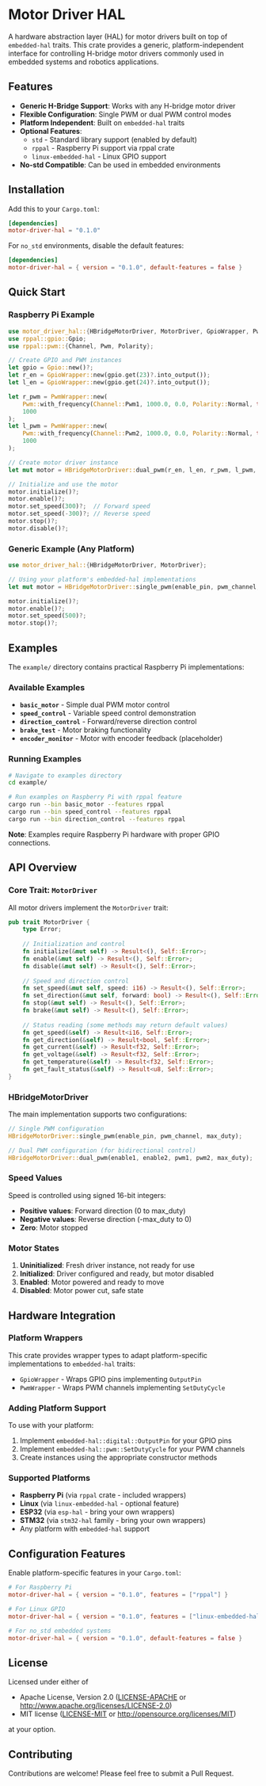 # Motor Driver HAL

A hardware abstraction layer (HAL) for motor drivers built on top of `embedded-hal` traits. This crate provides a generic, platform-independent interface for controlling H-bridge motor drivers commonly used in embedded systems and robotics applications.

## Features

- **Generic H-Bridge Support**: Works with any H-bridge motor driver
- **Flexible Configuration**: Single PWM or dual PWM control modes
- **Platform Independent**: Built on `embedded-hal` traits
- **Optional Features**: 
  - `std` - Standard library support (enabled by default)
  - `rppal` - Raspberry Pi support via rppal crate
  - `linux-embedded-hal` - Linux GPIO support
- **No-std Compatible**: Can be used in embedded environments

## Installation

Add this to your `Cargo.toml`:

```toml
[dependencies]
motor-driver-hal = "0.1.0"
```

For `no_std` environments, disable the default features:

```toml
[dependencies]
motor-driver-hal = { version = "0.1.0", default-features = false }
```

## Quick Start

### Raspberry Pi Example

```rust
use motor_driver_hal::{HBridgeMotorDriver, MotorDriver, GpioWrapper, PwmWrapper};
use rppal::gpio::Gpio;
use rppal::pwm::{Channel, Pwm, Polarity};

// Create GPIO and PWM instances
let gpio = Gpio::new()?;
let r_en = GpioWrapper::new(gpio.get(23)?.into_output());
let l_en = GpioWrapper::new(gpio.get(24)?.into_output());

let r_pwm = PwmWrapper::new(
    Pwm::with_frequency(Channel::Pwm1, 1000.0, 0.0, Polarity::Normal, true)?, 
    1000
);
let l_pwm = PwmWrapper::new(
    Pwm::with_frequency(Channel::Pwm2, 1000.0, 0.0, Polarity::Normal, true)?, 
    1000
);

// Create motor driver instance
let mut motor = HBridgeMotorDriver::dual_pwm(r_en, l_en, r_pwm, l_pwm, 1000);

// Initialize and use the motor
motor.initialize()?;
motor.enable()?;
motor.set_speed(300)?;  // Forward speed
motor.set_speed(-300)?; // Reverse speed
motor.stop()?;
motor.disable()?;
```

### Generic Example (Any Platform)

```rust
use motor_driver_hal::{HBridgeMotorDriver, MotorDriver};

// Using your platform's embedded-hal implementations
let mut motor = HBridgeMotorDriver::single_pwm(enable_pin, pwm_channel, 1000);

motor.initialize()?;
motor.enable()?;
motor.set_speed(500)?;
motor.stop()?;
```

## Examples

The `example/` directory contains practical Raspberry Pi implementations:

### Available Examples

- **`basic_motor`** - Simple dual PWM motor control
- **`speed_control`** - Variable speed control demonstration
- **`direction_control`** - Forward/reverse direction control
- **`brake_test`** - Motor braking functionality
- **`encoder_monitor`** - Motor with encoder feedback (placeholder)

### Running Examples

```bash
# Navigate to examples directory
cd example/

# Run examples on Raspberry Pi with rppal feature
cargo run --bin basic_motor --features rppal
cargo run --bin speed_control --features rppal
cargo run --bin direction_control --features rppal
```

**Note**: Examples require Raspberry Pi hardware with proper GPIO connections.

## API Overview

### Core Trait: `MotorDriver`

All motor drivers implement the `MotorDriver` trait:

```rust
pub trait MotorDriver {
    type Error;
    
    // Initialization and control
    fn initialize(&mut self) -> Result<(), Self::Error>;
    fn enable(&mut self) -> Result<(), Self::Error>;
    fn disable(&mut self) -> Result<(), Self::Error>;
    
    // Speed and direction control
    fn set_speed(&mut self, speed: i16) -> Result<(), Self::Error>;
    fn set_direction(&mut self, forward: bool) -> Result<(), Self::Error>;
    fn stop(&mut self) -> Result<(), Self::Error>;
    fn brake(&mut self) -> Result<(), Self::Error>;
    
    // Status reading (some methods may return default values)
    fn get_speed(&self) -> Result<i16, Self::Error>;
    fn get_direction(&self) -> Result<bool, Self::Error>;
    fn get_current(&self) -> Result<f32, Self::Error>;
    fn get_voltage(&self) -> Result<f32, Self::Error>;
    fn get_temperature(&self) -> Result<f32, Self::Error>;
    fn get_fault_status(&self) -> Result<u8, Self::Error>;
}
```

### HBridgeMotorDriver

The main implementation supports two configurations:

```rust
// Single PWM configuration
HBridgeMotorDriver::single_pwm(enable_pin, pwm_channel, max_duty);

// Dual PWM configuration (for bidirectional control)
HBridgeMotorDriver::dual_pwm(enable1, enable2, pwm1, pwm2, max_duty);
```

### Speed Values

Speed is controlled using signed 16-bit integers:
- **Positive values**: Forward direction (0 to max_duty)
- **Negative values**: Reverse direction (-max_duty to 0)
- **Zero**: Motor stopped

### Motor States

1. **Uninitialized**: Fresh driver instance, not ready for use
2. **Initialized**: Driver configured and ready, but motor disabled
3. **Enabled**: Motor powered and ready to move
4. **Disabled**: Motor power cut, safe state

## Hardware Integration

### Platform Wrappers

This crate provides wrapper types to adapt platform-specific implementations to `embedded-hal` traits:

- `GpioWrapper` - Wraps GPIO pins implementing `OutputPin`
- `PwmWrapper` - Wraps PWM channels implementing `SetDutyCycle`

### Adding Platform Support

To use with your platform:

1. Implement `embedded-hal::digital::OutputPin` for your GPIO pins
2. Implement `embedded-hal::pwm::SetDutyCycle` for your PWM channels
3. Create instances using the appropriate constructor methods

### Supported Platforms

- **Raspberry Pi** (via `rppal` crate - included wrappers)
- **Linux** (via `linux-embedded-hal` - optional feature)
- **ESP32** (via `esp-hal` - bring your own wrappers)
- **STM32** (via `stm32-hal` family - bring your own wrappers)
- Any platform with `embedded-hal` support

## Configuration Features

Enable platform-specific features in your `Cargo.toml`:

```toml
# For Raspberry Pi
motor-driver-hal = { version = "0.1.0", features = ["rppal"] }

# For Linux GPIO
motor-driver-hal = { version = "0.1.0", features = ["linux-embedded-hal"] }

# For no_std embedded systems
motor-driver-hal = { version = "0.1.0", default-features = false }
```

## License

Licensed under either of

- Apache License, Version 2.0 ([LICENSE-APACHE](LICENSE-APACHE) or http://www.apache.org/licenses/LICENSE-2.0)
- MIT license ([LICENSE-MIT](LICENSE-MIT) or http://opensource.org/licenses/MIT)

at your option.

## Contributing

Contributions are welcome! Please feel free to submit a Pull Request.